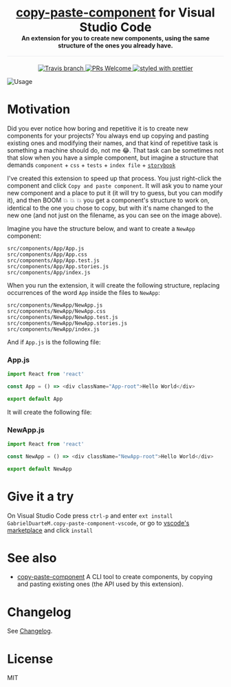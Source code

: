 <h1 align="center" style="border-bottom: none;margin-bottom: 0;"><a href="https://github.com/GabrielDuarteM/copy-paste-component">copy-paste-component</a> for Visual Studio Code</h1>

<h4 align="center" style="margin-top: 0px;padding-bottom: 16px;border-bottom: 1px solid #eaecef;">
An extension for you to create new components, using the same structure of the ones you already have.
</h4>

<p align="center">
  <a href="https://travis-ci.com/GabrielDuarteM/copy-paste-component-vscode">
    <img src="https://img.shields.io/travis/com/GabrielDuarteM/copy-paste-component-vscode/master.svg" alt="Travis branch">
  </a>
  <a href="http://makeapullrequest.com">
    <img src="https://img.shields.io/badge/PRs-welcome-brightgreen.svg" alt="PRs Welcome">
  </a>
  <a href="https://github.com/prettier/prettier">
    <img src="https://img.shields.io/badge/styled_with-prettier-ff69b4.svg" alt="styled with prettier">
  </a>
</p>

![Usage](https://i.imgur.com/dQI2Ijl.gif)

# Motivation

Did you ever notice how boring and repetitive it is to create new components for your projects? You always end up copying and pasting existing ones and modifying their names, and that kind of repetitive task is something a machine should do, not me 😂.
That task can be sometimes not that slow when you have a simple component, but imagine a structure that demands `component` + `css` + `tests` + `index file` + [`storybook`](https://github.com/storybooks/storybook)

I've created this extension to speed up that process. You just right-click the component and click `Copy and paste component`. It will ask you to name your new component and a place to put it (it will try to guess, but you can modify it), and then BOOM 💥 💥 💥 you get a component's structure to work on, identical to the one you chose to copy, but with it's name changed to the new one (and not just on the filename, as you can see on the image above).

Imagine you have the structure below, and want to create a `NewApp` component:

```
src/components/App/App.js
src/components/App/App.css
src/components/App/App.test.js
src/components/App/App.stories.js
src/components/App/index.js
```

When you run the extension, it will create the following structure, replacing occurrences of the word `App` inside the files to `NewApp`:

```
src/components/NewApp/NewApp.js
src/components/NewApp/NewApp.css
src/components/NewApp/NewApp.test.js
src/components/NewApp/NewApp.stories.js
src/components/NewApp/index.js
```

And if `App.js` is the following file:

### App.js

```js
import React from 'react'

const App = () => <div className="App-root">Hello World</div>

export default App
```

It will create the following file:

### NewApp.js

```js
import React from 'react'

const NewApp = () => <div className="NewApp-root">Hello World</div>

export default NewApp
```

# Give it a try

On Visual Studio Code press `ctrl-p` and enter `ext install GabrielDuarteM.copy-paste-component-vscode`, or go to [vscode's marketplace](https://marketplace.visualstudio.com/items?itemName=GabrielDuarteM.copy-paste-component-vscode) and click `install`

# See also

- [copy-paste-component](https://github.com/GabrielDuarteM/copy-paste-component) A CLI tool to create components, by copying and pasting existing ones (the API used by this extension).

# Changelog

See [Changelog](https://github.com/GabrielDuarteM/copy-paste-component-vscode/blob/master/CHANGELOG.md).

# License

MIT
